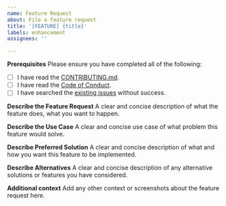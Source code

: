 ```yaml
---
name: Feature Request
about: File a feature request
title: '[FEATURE] {title}'
labels: enhancement
assignees: ''

---
```

**Prerequisites**
Please ensure you have completed all of the following:
- [ ] I have read the [CONTRIBUTING.md](../../blob/master/CONTRIBUTING.md).
- [ ] I have read the [Code of Conduct](../../blob/master/CODE_OF_CONDUCT.md).
- [ ] I have searched the [existing issues](https://github.com/N-Tek/openGLRefToMan/issues?q=is%3Aissue+label%3Aenhancement) without success.

**Describe the Feature Request**
A clear and concise description of what the feature does, what you want to happen.

**Describe the Use Case**
A clear and concise use case of what problem this feature would solve.

**Describe Preferred Solution**
A clear and concise description of what and how you want this feature to be implemented.

**Describe Alternatives**
A clear and concise description of any alternative solutions or features you have considered.

**Additional context**
Add any other context or screenshots about the feature request here.
